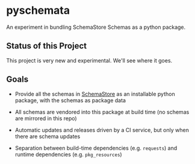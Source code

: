 # pyschemata

An experiment in bundling SchemaStore Schemas as a python package.

## Status of this Project

This project is very new and experimental. We'll see where it goes.

## Goals

- Provide all the schemas in [SchemaStore](https://github.com/SchemaStore/schemastore)
  as an installable python package, with the schemas as package data

- All schemas are vendored into this package at build time (no schemas are
  mirrored in this repo)

- Automatic updates and releases driven by a CI service, but only when there
  are schema updates

- Separation between build-time dependencies (e.g. `requests`) and runtime
  dependencies (e.g. `pkg_resources`)

